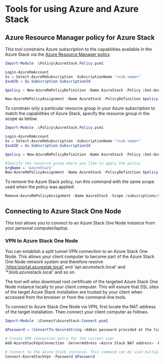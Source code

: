 # Tools for using Azure and Azure Stack

## Azure Resource Manager policy for Azure Stack

This tool constrains Azure subscription to the capabilities available in the Azure Stack via the [Azure Resource Manager policy](https://azure.microsoft.com/en-us/documentation/articles/resource-manager-policy/).

```powershell
Import-Module .\Policy\AzureStack.Policy.psm1

Login-AzureRmAccount
$s = Select-AzureRmSubscription -SubscriptionName "<sub name>"
$subID = $s.Subscription.SubscriptionId

$policy = New-AzureRmPolicyDefinition -Name AzureStack -Policy (Get-AzureStackRmPolicy)

New-AzureRmPolicyAssignment -Name AzureStack -PolicyDefinition $policy -Scope /subscriptions/$subID
```

To constrain only a particular resource group in your Azure subscription to match the capabilities of Azure Stack, specify the resource group in the scope as below.

```powershell
Import-Module .\Policy\AzureStack.Policy.psm1

Login-AzureRmAccount
$s = Select-AzureRmSubscription -SubscriptionName "<sub name>"
$subID = $s.Subscription.SubscriptionId

$policy = New-AzureRmPolicyDefinition -Name AzureStack -Policy (Get-AzureStackRmPolicy)

#Specify the resource group where you like to apply the policy
$rgName = 'AzureStack'
New-AzureRmPolicyAssignment -Name AzureStack -PolicyDefinition $policy -Scope /subscriptions/$subID/resourceGroups/$rgName
```

To remove the Azure Stack policy, run this command with the same scope used when the policy was applied:
```powershell
Remove-AzureRmPolicyAssignment -Name AzureStack -Scope /subscriptions/$subID/resourceGroups/$rgName
```


## Connecting to Azure Stack One Node

This tool allows you to connect to an Azure Stack One Node instance from your personal computer/laptop.

### VPN to Azure Stack One Node

You can establish a split tunnel VPN connection to an Azure Stack One Node. This allows your client computer to become part of the Azure Stack One Node network system and therefore resolve [`https:\\portal.azurestak.local'](https://portal.azurestack.local) and 'api.azurestack.local' and '*.blob.azurestack.local' and so on. 

The tool will wlso download root certificate of the targeted Azure Stack One Node instance locally to your client computer. This will esnure that SSL sites of the target Azure Stack installation are trusted by your client when accessed from the browser or from the command-line tools.

To connect to Azure Stack One Node via VPN, first locate the NAT address of the target installation. Then connect your client computer as follows.

```powershell
Import-Module .\Connect\AzureStack.Connect.psm1

$Password = (ConvertTo-SecureString <Admin password provided at the time of the Azure Stack deployment> -AsPlainText -Force)

# Create VPN connection entry for the current user
Add-AzureStackVpnConnection -ServerAddress <Azure Stack NAT address> -Password $Password

# Connect to the Azure Stack instance. This command can be used multiple times.
Connect-AzureStackVpn -Password $Password
```
